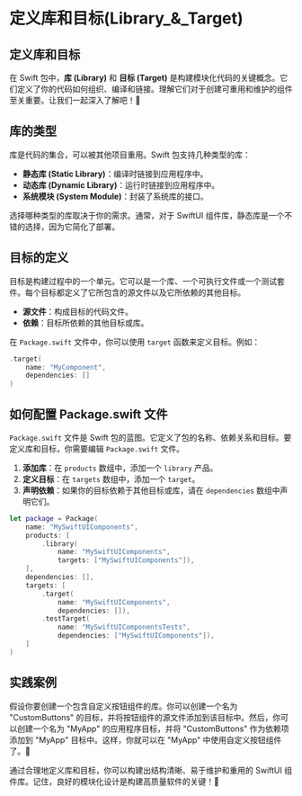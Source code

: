 ﻿# 定义库和目标(Library_&_Target)

## 定义库和目标

在 Swift 包中，**库 (Library)** 和 **目标 (Target)** 是构建模块化代码的关键概念。它们定义了你的代码如何组织、编译和链接。理解它们对于创建可重用和维护的组件至关重要。让我们一起深入了解吧！🚀

## 库的类型

库是代码的集合，可以被其他项目重用。Swift 包支持几种类型的库：

*   **静态库 (Static Library)**：编译时链接到应用程序中。
*   **动态库 (Dynamic Library)**：运行时链接到应用程序中。
*   **系统模块 (System Module)**：封装了系统库的接口。

选择哪种类型的库取决于你的需求。通常，对于 SwiftUI 组件库，静态库是一个不错的选择，因为它简化了部署。

## 目标的定义

目标是构建过程中的一个单元。它可以是一个库、一个可执行文件或一个测试套件。每个目标都定义了它所包含的源文件以及它所依赖的其他目标。

*   **源文件**：构成目标的代码文件。
*   **依赖**：目标所依赖的其他目标或库。

在 `Package.swift` 文件中，你可以使用 `target` 函数来定义目标。例如：

```swift
.target(
    name: "MyComponent",
    dependencies: []
)
```

## 如何配置 Package.swift 文件

`Package.swift` 文件是 Swift 包的蓝图。它定义了包的名称、依赖关系和目标。要定义库和目标，你需要编辑 `Package.swift` 文件。

1.  **添加库**：在 `products` 数组中，添加一个 `library` 产品。
2.  **定义目标**：在 `targets` 数组中，添加一个 `target`。
3.  **声明依赖**：如果你的目标依赖于其他目标或库，请在 `dependencies` 数组中声明它们。

```swift
let package = Package(
    name: "MySwiftUIComponents",
    products: [
        .library(
            name: "MySwiftUIComponents",
            targets: ["MySwiftUIComponents"]),
    ],
    dependencies: [],
    targets: [
        .target(
            name: "MySwiftUIComponents",
            dependencies: []),
        .testTarget(
            name: "MySwiftUIComponentsTests",
            dependencies: ["MySwiftUIComponents"]),
    ]
)
```

## 实践案例

假设你要创建一个包含自定义按钮组件的库。你可以创建一个名为 "CustomButtons" 的目标，并将按钮组件的源文件添加到该目标中。然后，你可以创建一个名为 "MyApp" 的应用程序目标，并将 "CustomButtons" 作为依赖项添加到 "MyApp" 目标中。这样，你就可以在 "MyApp" 中使用自定义按钮组件了。🎉

通过合理地定义库和目标，你可以构建出结构清晰、易于维护和重用的 SwiftUI 组件库。记住，良好的模块化设计是构建高质量软件的关键！💪